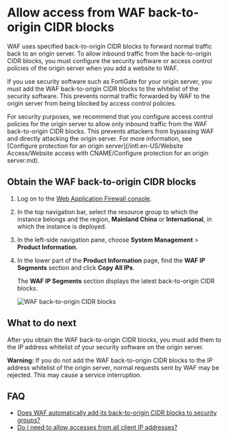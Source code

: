 # Allow access from WAF back-to-origin CIDR blocks

WAF uses specified back-to-origin CIDR blocks to forward normal traffic back to an origin server. To allow inbound traffic from the back-to-origin CIDR blocks, you must configure the security software or access control policies of the origin server when you add a website to WAF.

If you use security software such as FortiGate for your origin server, you must add the WAF back-to-origin CIDR blocks to the whitelist of the security software. This prevents normal traffic forwarded by WAF to the origin server from being blocked by access control policies.

For security purposes, we recommend that you configure access control policies for the origin server to allow only inbound traffic from the WAF back-to-origin CIDR blocks. This prevents attackers from bypassing WAF and directly attacking the origin server. For more information, see [Configure protection for an origin server](/intl.en-US/Website Access/Website access with CNAME/Configure protection for an origin server.md).

## Obtain the WAF back-to-origin CIDR blocks

1.  Log on to the [Web Application Firewall console](https://yundun.console.aliyun.com/?p=waf).

2.  In the top navigation bar, select the resource group to which the instance belongs and the region, **Mainland China** or **International**, in which the instance is deployed.

3.  In the left-side navigation pane, choose **System Management** \> **Product Information**.

4.  In the lower part of the **Product Information** page, find the **WAF IP Segments** section and click **Copy All IPs**.

    The **WAF IP Segments** section displays the latest back-to-origin CIDR blocks.

    ![WAF back-to-origin CIDR blocks](https://static-aliyun-doc.oss-accelerate.aliyuncs.com/assets/img/en-US/1901549951/p7997.png)


## What to do next

After you obtain the WAF back-to-origin CIDR blocks, you must add them to the IP address whitelist of your security software on the origin server.

**Warning:** If you do not add the WAF back-to-origin CIDR blocks to the IP address whitelist of the origin server, normal requests sent by WAF may be rejected. This may cause a service interruption.

## FAQ

-   [Does WAF automatically add its back-to-origin CIDR blocks to security groups?]()
-   [Do I need to allow accesses from all client IP addresses?]()

